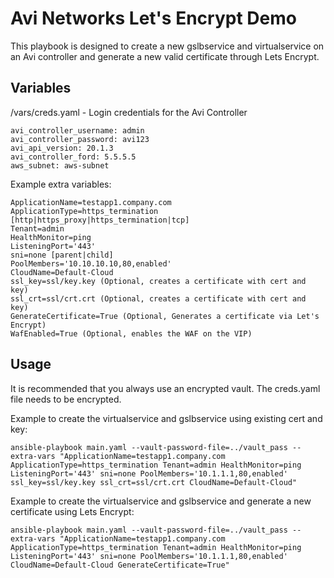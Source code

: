 # Avi Networks Let's Encrypt Demo

This playbook is designed to create a new gslbservice and virtualservice on an Avi controller and generate a new valid certificate through Lets Encrypt.

## Variables
/vars/creds.yaml - Login credentials for the Avi Controller

```
avi_controller_username: admin
avi_controller_password: avi123
avi_api_version: 20.1.3
avi_controller_ford: 5.5.5.5
aws_subnet: aws-subnet
```

Example extra variables:
```
ApplicationName=testapp1.company.com
ApplicationType=https_termination [http|https_proxy|https_termination|tcp]
Tenant=admin
HealthMonitor=ping
ListeningPort='443'
sni=none [parent|child]
PoolMembers='10.10.10.10,80,enabled'
CloudName=Default-Cloud
ssl_key=ssl/key.key (Optional, creates a certificate with cert and key)
ssl_crt=ssl/crt.crt (Optional, creates a certificate with cert and key)
GenerateCertificate=True (Optional, Generates a certificate via Let's Encrypt)
WafEnabled=True (Optional, enables the WAF on the VIP)
```

## Usage
It is recommended that you always use an encrypted vault. The creds.yaml file needs to be encrypted.

Example to create the virtualservice and gslbservice using existing cert and key:
```
ansible-playbook main.yaml --vault-password-file=../vault_pass --extra-vars "ApplicationName=testapp1.company.com ApplicationType=https_termination Tenant=admin HealthMonitor=ping ListeningPort='443' sni=none PoolMembers='10.1.1.1,80,enabled' ssl_key=ssl/key.key ssl_crt=ssl/crt.crt CloudName=Default-Cloud"
```

Example to create the virtualservice and gslbservice and generate a new certificate using Lets Encrypt:
```
ansible-playbook main.yaml --vault-password-file=../vault_pass --extra-vars "ApplicationName=testapp1.company.com ApplicationType=https_termination Tenant=admin HealthMonitor=ping ListeningPort='443' sni=none PoolMembers='10.1.1.1,80,enabled' CloudName=Default-Cloud GenerateCertificate=True"
```